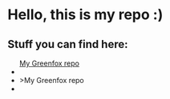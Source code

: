 <head>
</head>
<body>
<h1>Hello, this is my  repo :)</h1>
<h2>Stuff you can find here:</h2>
<ul
<li><a href='https://github.com/greenfox-academy/bbosze'>My Greenfox repo<a><li>
<li>>My Greenfox repo<li>
</ul>
<body>
